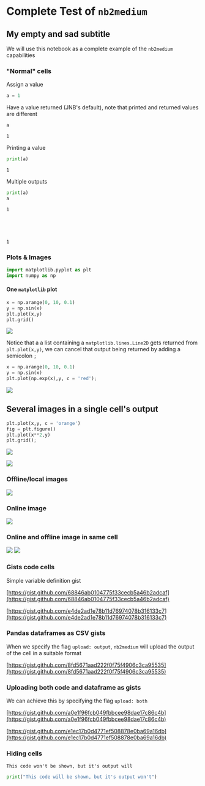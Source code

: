 # Complete Test of `nb2medium`

## My empty and sad subtitle

We will use this notebook as a complete example of the `nb2medium` capabilities

### "Normal" cells

Assign a value


```python
a = 1
```

Have a value returned (JNB's default), note that printed and returned values are different


```python
a
```




    1



Printing a value


```python
print(a)
```

    1


Multiple outputs


```python
print(a)
a
```

    1





    1



### Plots & Images


```python
import matplotlib.pyplot as plt
import numpy as np
```

#### One `matplotlib` plot


```python
x = np.arange(0, 10, 0.1)
y = np.sin(x)
plt.plot(x,y)
plt.grid()
```

![](https://cdn-images-1.medium.com/proxy/1*60J3d7TXOUcpu2ND8sun0Q.png)


Notice that a a list containing a `matplotlib.lines.Line2D` gets returned from `plt.plot(x,y)`, we can cancel that output being returned by adding a semicolon `;`


```python
x = np.arange(0, 10, 0.1)
y = np.sin(x)
plt.plot(np.exp(x),y, c = 'red');
```

![](https://cdn-images-1.medium.com/proxy/1*ky0JIY4Tf-2HfBXtNZhFog.png)


## Several images in a single cell's output


```python
plt.plot(x,y, c = 'orange')
fig = plt.figure()
plt.plot(x**2,y)
plt.grid();
```

![](https://cdn-images-1.medium.com/proxy/1*XCrZjB5ZPHHlPuV1hmhTiA.png)

![](https://cdn-images-1.medium.com/proxy/1*k2qlCbK6GPq596AbnJ2xjw.png)


### Offline/local images

![](https://cdn-images-1.medium.com/proxy/1*xYdnXpwz3wapR0XTS4aP6Q.png)

### Online image

![](https://external-content.duckduckgo.com/iu/?u=https%3A%2F%2Ftse3.mm.bing.net%2Fth%3Fid%3DOIP.TYe3gPutefAvqQe69fSXYAAAAA%26pid%3DApi&f=1)

### Online and offline image in same cell

![](https://external-content.duckduckgo.com/iu/?u=https%3A%2F%2Ftse3.mm.bing.net%2Fth%3Fid%3DOIP.TYe3gPutefAvqQe69fSXYAAAAA%26pid%3DApi&f=1)
![](https://cdn-images-1.medium.com/proxy/1*xYdnXpwz3wapR0XTS4aP6Q.png)

### Gists code cells

Simple variable definition gist

[https://gist.github.com/68846ab0104775f33cecb5a46b2adcaf](https://gist.github.com/68846ab0104775f33cecb5a46b2adcaf)


[https://gist.github.com/e4de2ad1e78b11d76974078b316133c7](https://gist.github.com/e4de2ad1e78b11d76974078b316133c7)


### Pandas dataframes as CSV gists

When we specify the flag `upload: output`, `nb2medium` will upload the output of the cell in a suitable format

[https://gist.github.com/8fd5671aad222f0f75f4906c3ca95535](https://gist.github.com/8fd5671aad222f0f75f4906c3ca95535)


### Uploading both code and dataframe as gists

We can achieve this by specifying the flag `upload: both`

[https://gist.github.com/a0e1f96fcb049fbbcee98dae17c86c4b](https://gist.github.com/a0e1f96fcb049fbbcee98dae17c86c4b)

[https://gist.github.com/e1ec17b0d4771ef508878e0ba69a16db](https://gist.github.com/e1ec17b0d4771ef508878e0ba69a16db)


### Hiding cells

    This code won't be shown, but it's output will



```python
print("This code will be shown, but it's output won't")
```
